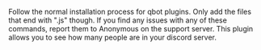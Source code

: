 Follow the normal installation process for qbot plugins. Only add the files that end with ".js" though. If you find any issues with any of these commands, report them to Anonymous on the support server. This plugin allows you to see how many people are in your discord server.
